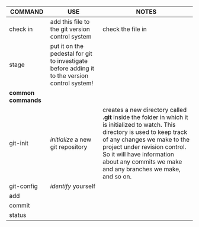 | COMMAND | USE | NOTES | 
|-------- |-------- | -------- | 
| check in | add this file to the git version control system | check the file in | 
| stage | put it on the pedestal for git to investigate before adding it to the version control system! | 
|  __common commands__|  |  | 
| git-init | *initialize* a new git repository| creates a new directory called __.git__ inside the folder in which it is initialized to watch. This directory is used to keep track of any changes we make to the project under revision control. So it will have information about any commits we make and any branches we make, and so on. | 
| git-config | *identify* yourself |
| add | |
| commit | |
| status | |
